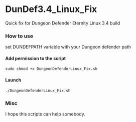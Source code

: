DunDef3.4_Linux_Fix
===================

Quick fix for Dungeon Defender Eternity Linux 3.4 build


### How to use
set DUNDEFPATH variable with your Dungeon defender path

#### Add permission to the script
```
sudo chmod +x DungeonDefenderLinux_Fix.sh
```

#### Launch
```
./DungeonDefenderLinux_Fix.sh
```

### Misc
I hope this scripts can help somebody.